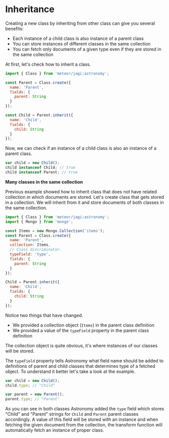 # Inheritance

Creating a new class by inheriting from other class can give you several benefits:

- Each instance of a child class is also instance of a parent class
- You can store instances of different classes in the same collection
- You can fetch only documents of a given type even if they are stored in the same collection

At first, let's check how to inherit a class.

```js
import { Class } from 'meteor/jagi:astronomy';

const Parent = Class.create({
  name: 'Parent',
  fields: {
    parent: String
  }
});

const Child = Parent.inherit({
  name: 'Child',
  fields: {
    child: String
  }
});
```

Now, we can check if an instance of a child class is also an instance of a parent class.

```js
var child = new Child();
child instanceof Child; // true
child instanceof Parent; // true
```

**Many classes in the same collection**

Previous example showed how to inherit class that does not have related collection in which documents are stored. Let's create class that gets stored in a collection. We will inherit from it and store documents of both classes in the same collection.

```js
import { Class } from 'meteor/jagi:astronomy';
import { Mongo } from 'mongo';

const Items = new Mongo.Collection('items');
const Parent = Class.create({
  name: 'Parent',
  collection: Items,
  // Class discriminator.
  typeField: 'type',
  fields: {
    parent: String
  }
});

Child = Parent.inherit({
  name: 'Child',
  fields: {
    child: String
  }
});
```

Notice two things that have changed.

- We provided a collection object (`Items`) in the parent class definition
- We provided a value of the `typeField` property in the parent class definition

The collection object is quite obvious, it's where instances of our classes will be stored.

The `typeField` property tells Astronomy what field name should be added to definitions of parent and child classes that determines type of a fetched object. To understand it better let's take a look at the example.

```js
var child = new Child();
child.type; // "Child"

var parent = new Parent();
parent.type; // "Parent"
```

As you can see in both classes Astronomy added the `type` field which stores "Child" and "Parent" strings for `Child` and `Parent` parent classes accordingly. A value of this field will be stored with an instance and when fetching the given document from the collection, the transform function will automatically fetch an instance of proper class.